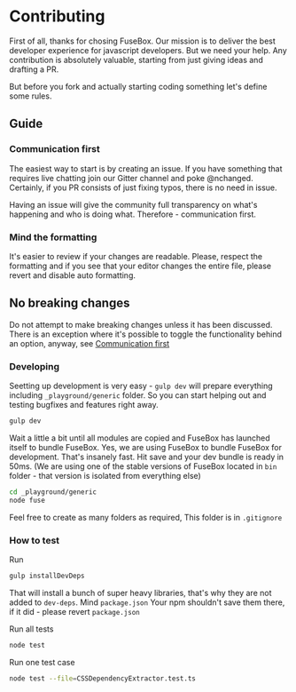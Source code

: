 # Contributing

First of all, thanks for chosing FuseBox. Our mission is to deliver the best developer experience for javascript developers. But we need your help. Any contribution is absolutely valuable, starting from just giving ideas and drafting a PR.

But before you fork and actually starting coding something let's define some rules.

## Guide

### Communication first

The easiest way to start is by creating an issue. If you have something that requires live chatting join our Gitter channel and poke @nchanged. Certainly, if you PR consists of just fixing typos, there is no need in issue.

Having an issue will give the community full transparency on what's happening and who is doing what. Therefore - communication first.

### Mind the formatting

It's easier to review if your changes are readable. Please, respect the formatting and if you see that your editor changes the entire file, please revert and disable auto formatting. 

## No breaking changes

Do not attempt to make breaking changes unless it has been discussed. There is an exception where it's possible to toggle the functionality behind an option, anyway, see [Communication first](#communication-first)


### Developing

Seetting up development is very easy - `gulp dev` will prepare everything including `_playground/generic` folder. So you can start helping out and testing bugfixes and features right away.

```bash
gulp dev
``` 

Wait a little a bit until all modules are copied and FuseBox has launched itself to bundle FuseBox. Yes, we are using FuseBox to bundle FuseBox for development. That's insanely fast. Hit save and your dev bundle is ready in 50ms. (We are using one of the stable versions of FuseBox located in `bin` folder - that version is isolated from everything else)

```bash
cd _playground/generic
node fuse
```

Feel free to create as many folders as required, This folder is in `.gitignore`

### How to test

Run

```bash
gulp installDevDeps
```

That will install a bunch of super heavy libraries, that's why they are not added to `dev-deps`. Mind `package.json` Your npm shouldn't save them there, if it did - please revert `package.json`

Run all tests
```bash
node test
```

Run one test case
```bash
node test --file=CSSDependencyExtractor.test.ts
```

